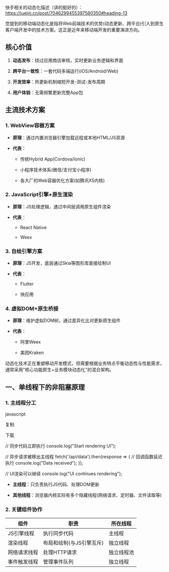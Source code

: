 快手相关的动态化描述（讲的挺好的）： https://juejin.cn/post/7046299455397560350#heading-13


您提到的移动端动态化是指将Web前端技术的优势(动态更新、跨平台)引入到原生客户端开发中的技术方案。这正是近年来移动端开发的重要演进方向。

## 核心价值

1. **动态发布**：绕过应用商店审核，实时更新业务逻辑和界面
    
2. **跨平台一致性**：一套代码多端运行(iOS/Android/Web)
    
3. **开发效率**：热更新机制缩短开发-测试-发布周期
    
4. **用户体验**：无需频繁更新完整App包

## 主流技术方案
### 1. WebView容器方案

- **原理**：通过内置浏览器引擎加载远程或本地HTML/JS资源
    
- **代表**：
    
    - 传统Hybrid App(Cordova/Ionic)
        
    - 小程序技术体系(微信/支付宝小程序)
        
    - 各大厂的Web容器优化方案(如腾讯X5内核)
        

### 2. JavaScript引擎+原生渲染

- **原理**：JS处理逻辑，通过中间层调用原生组件渲染
    
- **代表**：
    
    - React Native
        
    - Weex
        
### 3. 自绘引擎方案

- **原理**：JS开发，底层通过Skia等图形库直接绘制UI
    
- **代表**：
    
    - Flutter
        
    - 快应用
        

### 4. 虚拟DOM+原生桥接

- **原理**：维护虚拟DOM树，通过差异化比对更新原生组件
    
- **代表**：
    
    - 阿里Weex
        
    - 美团Kraken

动态化技术正在重塑移动开发模式，但需要根据业务特点平衡动态性与性能需求，通常采用"核心功能原生+业务模块动态化"的混合架构。


## 一、单线程下的非阻塞原理

### 1. 主线程分工

javascript

复制

下载

// 同步代码立即执行
console.log("Start rendering UI"); 

// 异步请求被移出主线程
fetch('/api/data').then(response => {
  // 回调函数延迟执行
  console.log("Data received"); 
});

// UI渲染可以继续
console.log("UI continues rendering");

- **主线程**：只负责执行JS代码、处理DOM更新
    
- **其他线程**：浏览器内核实际有多个隐藏线程(网络请求、定时器、文件读取等)
    

### 2. 关键组件协作

|组件|职责|所在线程|
|---|---|---|
|JS引擎线程|执行同步代码|主线程|
|渲染线程|布局和绘制(与JS引擎互斥)|独立线程|
|网络请求线程|处理HTTP请求|独立线程池|
|事件触发线程|管理事件队列|独立线程|